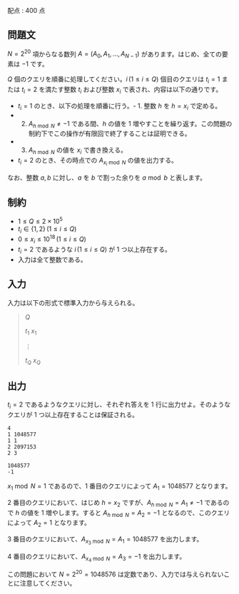 配点 : $400$ 点

## 問題文

$N = 2^{20}$ 項からなる数列 $A = (A_0, A_1, \dots, A_{N - 1})$ があります。はじめ、全ての要素は $-1$ です。

$Q$ 個のクエリを順番に処理してください。$i \, (1 \leq i \leq Q)$ 個目のクエリは $t_i = 1$ または $t_i = 2$ を満たす整数 $t_i$ および整数 $x_i$ で表され、内容は以下の通りです。

- $t_i = 1$ のとき、以下の処理を順番に行う。-   1. 整数 $h$ を $h = x_i$ で定める。
-   2. $A_{h \bmod N} \neq -1$ である間、$h$ の値を $1$ 増やすことを繰り返す。この問題の制約下でこの操作が有限回で終了することは証明できる。
-   3. $A_{h \bmod N}$ の値を $x_i$ で書き換える。
- $t_i = 2$ のとき、その時点での $A_{x_i \bmod N}$ の値を出力する。

なお、整数 $a, b$ に対し、$a$ を $b$ で割った余りを $a \bmod b$ と表します。

## 制約

- $1 \leq Q \leq 2 \times 10^5$
- $t_i \in \{ 1, 2 \} \, (1 \leq i \leq Q)$
- $0 \leq x_i \leq 10^{18} \, (1 \leq i \leq Q)$
- $t_i = 2$ であるような $i \, (1 \leq i \leq Q)$ が $1$ つ以上存在する。
- 入力は全て整数である。

## 入力

入力は以下の形式で標準入力から与えられる。

> $Q$
> 
> $t_1$ $x_1$
> 
> $\vdots$
> 
> $t_{Q}$ $x_{Q}$

## 出力

$t_i = 2$ であるようなクエリに対し、それぞれ答えを $1$ 行に出力せよ。そのようなクエリが $1$ つ以上存在することは保証される。

```input1
4
1 1048577
1 1
2 2097153
2 3
```

```output1
1048577
-1
```

$x_1 \bmod N = 1$ であるので、$1$ 番目のクエリによって $A_1 = 1048577$ となります。

$2$ 番目のクエリにおいて、はじめ $h = x_2$ ですが、$A_{h \bmod N} = A_{1} \neq -1$ であるので $h$ の値を $1$ 増やします。すると $A_{h \bmod N} = A_{2} = -1$ となるので、このクエリによって $A_2 = 1$ となります。

$3$ 番目のクエリにおいて、$A_{x_3 \bmod N} = A_{1} = 1048577$ を出力します。

$4$ 番目のクエリにおいて、$A_{x_4 \bmod N} = A_{3} = -1$ を出力します。

この問題において $N = 2^{20} = 1048576$ は定数であり、入力では与えられないことに注意してください。